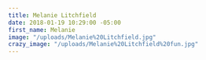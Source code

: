 ```yaml
---
title: Melanie Litchfield
date: 2018-01-19 10:29:00 -05:00
first_name: Melanie
image: "/uploads/Melanie%20Litchfield.jpg"
crazy_image: "/uploads/Melanie%20Litchfield%20fun.jpg"
---
```


